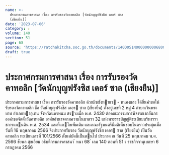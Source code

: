 ```yaml
---
name: >-
  ประกาศกรมการศาสนา เรื่อง การรับรองวัดคาทอลิก [วัดนักบุญฟรังซิส เดอร์ ซาล
  (เชียงยืน)]
date: '2023-07-06'
category: ง
volume: 140
section: 51
page: 68
source: 'https://ratchakitcha.soc.go.th/documents/140D051N0000000006800.pdf'
draft: true
---
```


# ประกาศกรมการศาสนา เรื่อง การรับรองวัดคาทอลิก [วัดนักบุญฟรังซิส เดอร์ ซาล (เชียงยืน)]

ประกาศกรมการศาสนา เรื่อง การรับรองวัดคาทอลิก ด้วยมิซซังทาแร - หนองแสง ได้ยื่นคําขอให้รับรองวัดคาทอลิก ชื่อ วัดนักบุญฟรังซิส เดอร ซาล (เชียงยืน) ตั้งอยู่เลขที่ 2 หมู่ 4 ตําบลเวินพระบาท อําเภอทาอุเทน จังหวัดนครพนม สรางเมื่อ พ.ศ. 2430 ต่อคณะกรรมการพิจารณากลั่นกรองคําขอจัดตั้งวัดคาทอลิก อาศัยอํานาจตามความในมาตรา 32 แห่งพระราชบัญญัติระเบียบบริหารราชการแผนดิน พ.ศ. 2534 และที่แกไขเพิ่มเติม และคณะรัฐมนตรีมีมติเห็นชอบในคราวประชุมเมื่อวันที่ 16 พฤษภาคม 2566 จึงประกาศรับรอง วัดนักบุญฟรังซิส เดอร ซาล (เชียงยืน) เป็นวัดคาทอลิก ทะเบียนเลขที่ 101/2566 ตั้งแต่บัดนี้เป็นตนไป ประกาศ ณ วันที่ 25 พฤษภาคม พ.ศ. 2566 ชัยพล สุขเอี่ยม อธิบดีกรมการศาสนา ้ หนา 68 ่ เลม 140 ตอนที่ 51 ง ราชกิจจานุเบกษา 6 กรกฎาคม 2566
